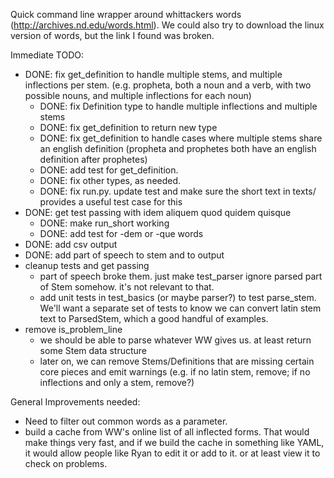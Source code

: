 Quick command line wrapper around whittackers words (http://archives.nd.edu/words.html).
We could also try to download the linux version of words, but the link I found
was broken.

Immediate TODO:

 * DONE: fix get_definition to handle multiple stems, and multiple inflections per stem. (e.g. propheta, both a noun and a verb, with two possible nouns, and multiple inflections for each noun)
   * DONE: fix Definition type to handle multiple inflections and multiple stems
   * DONE: fix get_definition to return new type
   * DONE: fix get_definition to handle cases where multiple stems share an english definition (propheta and prophetes both have an english definition after prophetes)
   * DONE: add test for get_definition.
   * DONE: fix other types, as needed.
   * DONE: fix run.py. update test and make sure the short text in texts/ provides a useful test case for this
 * DONE: get test passing with idem aliquem quod quidem quisque
   * DONE: make run_short working
   * DONE: add test for -dem or -que words
 * DONE: add csv output
 * DONE: add part of speech to stem and to output
 * cleanup tests and get passing
   * part of speech broke them. just make test_parser ignore parsed part of Stem somehow. it's not relevant to that.
   * add unit tests in test_basics (or maybe parser?) to test parse_stem. We'll want a separate set of tests to know we can convert latin stem text to ParsedStem, which a good handful of examples.
 * remove is_problem_line
   * we should be able to parse whatever WW gives us. at least return some Stem data structure
   * later on, we can remove Stems/Definitions that are missing certain core pieces and emit
     warnings (e.g. if no latin stem, remove; if no inflections and only a stem, remove?)


General Improvements needed:

 * Need to filter out common words as a parameter.
 * build a cache from WW's online list of all inflected forms. That would make things very fast, and if we build the cache in something like YAML, it would allow people like Ryan to edit it or add to it. or at least view it to check on problems.
